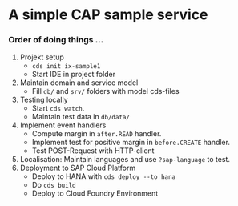 # A simple CAP sample service

### Order of doing things ...

1. Projekt setup
   +  ``cds init ix-sample1``
   + Start IDE in project folder
2. Maintain domain and service model
   + Fill ``db/`` and ``srv/`` folders with model cds-files
3. Testing locally
   + Start ``cds watch``. 
   + Maintain test data in ``db/data/``
4. Implement event handlers
   + Compute margin in ``after.READ`` handler. 
   + Implement test for positive margin in ``before.CREATE`` handler. 
   + Test POST-Request with HTTP-client
5. Localisation: Maintain languages and use ``?sap-language`` to test.
6. Deployment to SAP Cloud Platform
   + Deploy to HANA with ``cds deploy --to hana``
   + Do ``cds build``
   + Deploy to Cloud Foundry Environment


